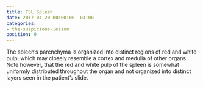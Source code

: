 ```yaml
---
title: TSL Spleen
date: 2017-04-20 00:00:00 -04:00
categories:
- the-suspicious-lesion
position: 0
---
```


The spleen’s parenchyma is organized into distinct regions of red and white pulp, which may closely resemble a cortex and medulla of other organs. Note however, that the red and white pulp of the spleen is somewhat uniformly distributed throughout the organ and not organized into distinct layers seen in the patient’s slide.